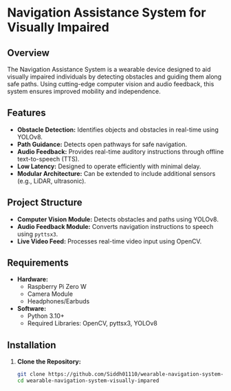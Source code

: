 # Navigation Assistance System for Visually Impaired

## Overview
The Navigation Assistance System is a wearable device designed to aid visually impaired individuals by detecting obstacles and guiding them along safe paths. Using cutting-edge computer vision and audio feedback, this system ensures improved mobility and independence.

## Features
- **Obstacle Detection:** Identifies objects and obstacles in real-time using YOLOv8.
- **Path Guidance:** Detects open pathways for safe navigation.
- **Audio Feedback:** Provides real-time auditory instructions through offline text-to-speech (TTS).
- **Low Latency:** Designed to operate efficiently with minimal delay.
- **Modular Architecture:** Can be extended to include additional sensors (e.g., LiDAR, ultrasonic).

## Project Structure
- **Computer Vision Module:** Detects obstacles and paths using YOLOv8.
- **Audio Feedback Module:** Converts navigation instructions to speech using `pyttsx3`.
- **Live Video Feed:** Processes real-time video input using OpenCV.

## Requirements
- **Hardware:**
  - Raspberry Pi Zero W
  - Camera Module
  - Headphones/Earbuds
- **Software:**
  - Python 3.10+
  - Required Libraries: OpenCV, pyttsx3, YOLOv8

## Installation
1. **Clone the Repository:**
   ```bash
   git clone https://github.com/Siddh01110/wearable-navigation-system-visually-impared.git
   cd wearable-navigation-system-visually-impared
